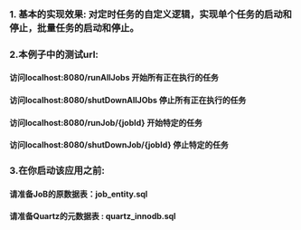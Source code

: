 ### 1. 基本的实现效果: 对定时任务的自定义逻辑，实现单个任务的启动和停止，批量任务的启动和停止。

### 2.本例子中的测试url:
 #### 访问localhost:8080/runAllJobs      开始所有正在执行的任务
 #### 访问localhost:8080/shutDownAllJObs 停止所有正在执行的任务
 #### 访问localhost:8080/runJob/{jobId}  开始特定的任务
 #### 访问localhost:8080/shutDownJob/{jobId} 停止特定的任务
 
### 3.在你启动该应用之前:
 #### 请准备JoB的原数据表：job_entity.sql
 #### 请准备Quartz的元数据表 : quartz_innodb.sql
             
          
